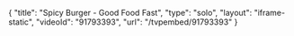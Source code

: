 {
    "title": "Spicy Burger - Good Food Fast",
    "type": "solo",
    "layout": "iframe-static",
    "videoId": "91793393",
    "url": "\/tvpembed\/91793393"
}